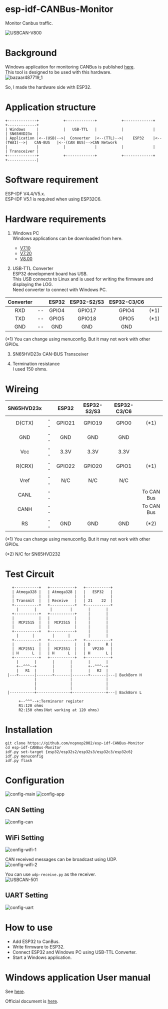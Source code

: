 # esp-idf-CANBus-Monitor

Monitor Canbus traffic.

![USBCAN-V800](.assest/README/86580074-2cd17180-bfb9-11ea-99b5-16e32ab5cc47.jpg)

# Background

Windows application for monitoring CANBus is published [here](https://github.com/SeeedDocument/USB-CAN-Analyzer/tree/master/res/Program).   
This tool is designed to be used with this hardware.   
![bazaar487719_1](.assest/README/86521939-b9811000-be91-11ea-8dfc-2bc8e24d7f0c.jpg)

So, I made the hardware side with ESP32.   


# Application structure

```
+-------------+           +-------------+           +-------------+            +-------------+
| Windows     |           |   USB-TTL   |           |             |            | SN65HVD23x  |
| Application |<--(USB)-->|  Converter  |<--(TTL)-->|    ESP32    |<--(TWAI)-->|   CAN-BUS   |<--(CAN BUS)-->CAN Network
|             |           |             |           |             |            | Transceiver |
+-------------+           +-------------+           +-------------+            +-------------|
```

# Software requirement    

ESP-IDF V4.4/V5.x.   
ESP-IDF V5.1 is required when using ESP32C6.   

# Hardware requirements

1. Windows PC   
   Windows applications can be downloaded from here.
   - [V7.10](https://github.com/SeeedDocument/USB-CAN_Analyzer/tree/master/res/USB-CAN%20software%20and%20drive(v7.10)/Program)   
   - [V7.20](https://github.com/SeeedDocument/USB-CAN-Analyzer/tree/master/res/V7.20)   
   - [V8.00](https://github.com/SeeedDocument/USB-CAN-Analyzer/tree/master/res/Program)   

2. USB-TTL Converter   
   ESP32 development board has USB.   
   This USB connects to Linux and is used for writing the firmware and displaying the LOG.   
   Need converter to connect with Windows PC.   

| Converter |      | ESP32 | ESP32-S2/S3 | ESP32-C3/C6 |      |
| :-------: | :--: | :---: | :---------: | :---------: | :--: |
|    RXD    |  --  | GPIO4 |   GPIO17    |    GPIO4    | (*1) |
|    TXD    |  --  | GPIO5 |   GPIO18    |    GPIO5    | (*1) |
|    GND    |  --  |  GND  |     GND     |     GND     |      |

(*1) You can change using menuconfig. But it may not work with other GPIOs.  


3. SN65HVD23x CAN-BUS Transceiver   


4. Termination resistance   
   I used 150 ohms.   

# Wireing   

| SN65HVD23x |      | ESP32  | ESP32-S2/S3 | ESP32-C3/C6 |            |
| :--------: | :--: | :----: | :---------: | :---------: | :--------: |
|   D(CTX)   |  --  | GPIO21 |   GPIO19    |    GPIO0    |    (*1)    |
|    GND     |  --  |  GND   |     GND     |     GND     |            |
|    Vcc     |  --  |  3.3V  |    3.3V     |    3.3V     |            |
|   R(CRX)   |  --  | GPIO22 |   GPIO20    |    GPIO1    |    (*1)    |
|    Vref    |  --  |  N/C   |     N/C     |     N/C     |            |
|    CANL    |  --  |        |             |             | To CAN Bus |
|    CANH    |  --  |        |             |             | To CAN Bus |
|     RS     |  --  |  GND   |     GND     |     GND     |    (*2)    |

(*1) You can change using menuconfig. But it may not work with other GPIOs.  

(*2) N/C for SN65HVD232

# Test Circuit   

```
   +-----------+   +-----------+   +-----------+ 
   | Atmega328 |   | Atmega328 |   |   ESP32   | 
   |           |   |           |   |           | 
   | Transmit  |   | Receive   |   | 21    22  | 
   +-----------+   +-----------+   +-----------+ 
     |       |      |        |       |       |   
   +-----------+   +-----------+     |       |   
   |           |   |           |     |       |   
   |  MCP2515  |   |  MCP2515  |     |       |   
   |           |   |           |     |       |   
   +-----------+   +-----------+     |       |   
     |      |        |      |        |       |   
   +-----------+   +-----------+   +-----------+ 
   |           |   |           |   | D       R | 
   |  MCP2551  |   |  MCP2551  |   |   VP230   | 
   | H      L  |   | H      L  |   | H       L | 
   +-----------+   +-----------+   +-----------+ 
     |       |       |       |       |       |   
     +--^^^--+       |       |       +--^^^--+
     |   R1  |       |       |       |   R2  |   
 |---+-------|-------+-------|-------+-------|---| BackBorn H
             |               |               |
             |               |               |
             |               |               |
 |-----------+---------------+---------------+---| BackBorn L

      +--^^^--+:Terminaror register
      R1:120 ohms
      R2:150 ohms(Not working at 120 ohms)
```

# Installation

```
git clone https://github.com/nopnop2002/esp-idf-CANBus-Monitor
cd esp-idf-CANBus-Monitor
idf.py set-target {esp32/esp32s2/esp32s3/esp32c3/esp32c6}
idf.py menuconfig
idf.py flash
```

# Configuration

![config-main](.assest/README/126859035-9c83d0b7-14ba-4bc0-8246-0a394887cffa.jpg)
![config-app](.assest/README/126859038-305727ec-84ca-40e8-89a2-322a505c2b60.jpg)

## CAN Setting

![config-can](.assest/README/126859050-bf104e35-c149-4059-9182-f4f9d2e2f853.jpg)

## WiFi Setting

![config-wifi-1](.assest/README/126859053-6a3bc2c3-fec7-41fc-be2c-355a0d790437.jpg)

CAN received messages can be broadcast using UDP.   
![config-wifi-2](.assest/README/126859066-a4e6f428-c67b-4b0a-bb8c-99627020f5a6.jpg)

You can use ```udp-receive.py``` as the receiver.   
![USBCAN-501](.assest/README/87840019-78005400-c8d8-11ea-9d68-e71a846fbc0b.jpg)


## UART Setting

![config-uart](.assest/README/126859099-c411069e-17d6-439e-928a-9ff6ec21c5b6.jpg)


# How to use   

- Add ESP32 to CanBus.   
- Write firmware to ESP32.   
- Connect ESP32 and Windows PC using USB-TTL Converter.   
- Start a Windows application.   

# Windows application User manual   

See [here](https://github.com/nopnop2002/esp-idf-CANBus-Monitor/tree/master/UserManual).   

Official document is [here](https://github.com/SeeedDocument/USB-CAN-Analyzer/tree/master/res/Document).